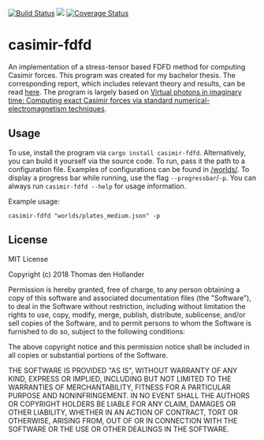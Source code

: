 [![Build Status](https://travis-ci.org/ThomasdenH/casimir-fdfd.svg?branch=master)](https://travis-ci.org/ThomasdenH/casimir-fdfd)
[![](http://meritbadge.herokuapp.com/casimir-fdfd)](https://crates.io/crates/casimir-fdfd)
[![Coverage Status](https://coveralls.io/repos/github/ThomasdenH/casimir-fdfd/badge.svg?branch=master)](https://coveralls.io/github/ThomasdenH/casimir-fdfd?branch=master)

# casimir-fdfd
An implementation of a stress-tensor based FDFD method for computing Casimir forces. This program was created for my bachelor thesis. The corresponding report, which includes relevant theory and results, can be read [here](https://bitbucket.org/thomasdh/casimir-report/raw/master/Intersecting%20Discs.pdf). The program is largely based on [Virtual photons in imaginary time: Computing exact Casimir forces via standard numerical-electromagnetism techniques](https://arxiv.org/abs/0705.3661).

## Usage
To use, install the program via `cargo install casimir-fdfd`. Alternatively, you can build it yourself via the source
code. To run, pass it the path to a configuration file. Examples of configurations can be found in
[/worlds/](https://github.com/ThomasdenH/casimir-fdfd/tree/master/worlds). To display a progress bar while running, use
the flag `--progressbar`/`-p`. You can always run `casimir-fdfd --help` for usage information.

Example usage:

`casimir-fdfd "worlds/plates_medium.json" -p`

## License
MIT License

Copyright (c) 2018 Thomas den Hollander

Permission is hereby granted, free of charge, to any person obtaining a copy
of this software and associated documentation files (the "Software"), to deal
in the Software without restriction, including without limitation the rights
to use, copy, modify, merge, publish, distribute, sublicense, and/or sell
copies of the Software, and to permit persons to whom the Software is
furnished to do so, subject to the following conditions:

The above copyright notice and this permission notice shall be included in all
copies or substantial portions of the Software.

THE SOFTWARE IS PROVIDED "AS IS", WITHOUT WARRANTY OF ANY KIND, EXPRESS OR
IMPLIED, INCLUDING BUT NOT LIMITED TO THE WARRANTIES OF MERCHANTABILITY,
FITNESS FOR A PARTICULAR PURPOSE AND NONINFRINGEMENT. IN NO EVENT SHALL THE
AUTHORS OR COPYRIGHT HOLDERS BE LIABLE FOR ANY CLAIM, DAMAGES OR OTHER
LIABILITY, WHETHER IN AN ACTION OF CONTRACT, TORT OR OTHERWISE, ARISING FROM,
OUT OF OR IN CONNECTION WITH THE SOFTWARE OR THE USE OR OTHER DEALINGS IN THE
SOFTWARE.
